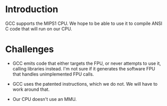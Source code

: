 # Introduction #

GCC supports the MIPS1 CPU. We hope to be able to use it to compile ANSI C code that will run on our CPU.

# Challenges #

  * GCC emits code that either targets the FPU, or never attempts to use it, calling libraries instead. I'm not sure if it generates the software FPU that handles unimplemented FPU calls.

  * GCC uses the patented instructions, which we do not. We will have to work around that.

  * Our CPU doesn't use an MMU.